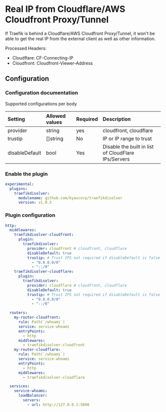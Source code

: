 # Real IP from Cloudflare/AWS Cloudfront Proxy/Tunnel

If Traefik is behind a Cloudflare/AWS Cloudfront Proxy/Tunnel, it won't be able to get the real IP from the external client as well as other information.

Processed Headers:
- Cloudflare: CF-Connecting-IP
- Cloudfront: Cloudfront-Viewer-Address

## Configuration

### Configuration documentation

Supported configurations per body

| Setting        | Allowed values | Required | Description                                         |
| :------------- | :------------- | :------- | :-------------------------------------------------- |
| provider       | string         | yes      | cloudfront, cloudflare                              |
| trustip        | []string       | No       | IP or IP range to trust                             |
| disableDefault | bool           | Yes      | Disable the built in list of CloudFlare IPs/Servers |


### Enable the plugin

```yaml
experimental:
  plugins:
    traefikdisolver:
      modulename: github.com/kyaxcorp/traefikdisolver
      version: v1.0.5
```

### Plugin configuration

```yaml
http:
  middlewares:
    traefikdisolver-cloudfront:
      plugin:
        traefikdisolver:
          provider: cloudfront # cloudfront, cloudflare
          disableDefault: true
          trustip: # Trust IPS not required if disableDefault is false - we will allocate Cloud Flare IPs automatically
            - "0.0.0.0/0"
            - "::/0"
    traefikdisolver-cloudflare:
      plugin:
        traefikdisolver:
          provider: cloudflare # cloudfront, cloudflare
          disableDefault: true
          trustip: # Trust IPS not required if disableDefault is false - we will allocate Cloud Flare IPs automatically
            - "0.0.0.0/0"
            - "::/0"

  routers:
    my-router-cloudfront:
      rule: Path(`/whoami`)
      service: service-whoami
      entryPoints:
        - http
      middlewares:
        - traefikdisolver-cloudfront
    my-router-cloudflare:
      rule: Path(`/whoami`)
      service: service-whoami
      entryPoints:
        - http
      middlewares:
        - traefikdisolver-cloudflare

  services:
    service-whoami:
      loadBalancer:
        servers:
          - url: http://127.0.0.1:5000
```